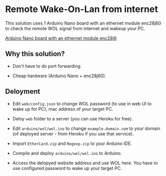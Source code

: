 # Remote Wake-On-Lan from internet

This solution uses 1 Arduino Nano board with an ethernet module enc28j60 to check the remote WOL signal from internet and wakeup your PC.

[Arduino Nano board with an ethernet module enc28j6](images/image1.jpg)

## Why this solution?

- Don't have to do port forwarding.

- Cheap hardware (Arduino Nano + enc28j60).


## Deloyment

- Edit `web/config.json` to change WOL password (to use in web UI to wake up for PC), mac address of your target PC.

- Deloy `web` folder to a server (you can use Heroku for free).

- Edit `arduino/wol/wol.ino` to change `example.domain.com` to your domain (of deployed server - from Heroku if you use that service).

- Import `EtherCard.zip` and `Regexp.zip` to your Arduino IDE.

- Compile and deploy `arduino/wol/wol.ino` to Arduino.

- Access the delopyed website address and use WOL here. You have to use configured password to wake up your target PC.
